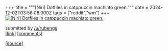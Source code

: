 +++
title = """[Niri] Dotfiles in catppuccin machiato green."""
date = 2024-12-02T03:58:08.000Z
tags = ["reddit","wm"]
+++
[![[Niri] Dotfiles in catppuccin machiato green. ](https://preview.redd.it/d0wby2sfzc4e1.jpeg?width=640&crop=smart&auto=webp&s=4a08464071e9fefcc98454e41a3013c3854b9d6c "[Niri] Dotfiles in catppuccin machiato green. ")](https://www.reddit.com/r/unixporn/comments/1h4m7fi/niri_dotfiles_in_catppuccin_machiato_green/)

submitted by [/u/rubengs](https://www.reddit.com/user/rubengs)  
[\[link\]](https://i.redd.it/d0wby2sfzc4e1.jpeg) [\[comments\]](https://www.reddit.com/r/unixporn/comments/1h4m7fi/niri_dotfiles_in_catppuccin_machiato_green/)

[[source]](https://www.reddit.com/r/unixporn/comments/1h4m7fi/niri_dotfiles_in_catppuccin_machiato_green/)
